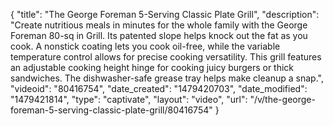 {
    "title": "The George Foreman 5-Serving Classic Plate Grill",
    "description": "Create nutritious meals in minutes for the whole family with the George Foreman 80-sq in Grill. Its patented slope helps knock out the fat as you cook. A nonstick coating lets you cook oil-free, while the variable temperature control allows for precise cooking versatility. This grill features an adjustable cooking height hinge for cooking juicy burgers or thick sandwiches. The dishwasher-safe grease tray helps make cleanup a snap.",
    "videoid": "80416754",
    "date_created": "1479420703",
    "date_modified": "1479421814",
    "type": "captivate",
    "layout": "video",
    "url": "\/v\/the-george-foreman-5-serving-classic-plate-grill\/80416754"
}